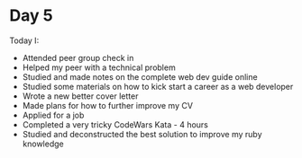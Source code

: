 # Day 5

Today I:

- Attended peer group check in
- Helped my peer with a technical problem
- Studied and made notes on the complete web dev guide online
- Studied some materials on how to kick start a career as a web developer
- Wrote a new better cover letter
- Made plans for how to further improve my CV
- Applied for a job
- Completed a very tricky CodeWars Kata - 4 hours
- Studied and deconstructed the best solution to improve my ruby knowledge